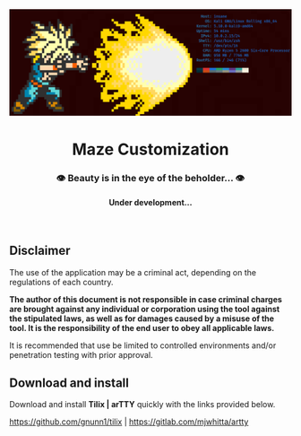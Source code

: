 <div align="center">
  <a href="https://github.com/m-aze/rebl-rebel/tree/main/personalization">
    <img alt="Logo" src="https://github.com/m-aze/rebl-rebel/blob/main/personalization/materials/54cce38a401f60604feacb9063f4845b.png" width="800"/>
  </a>
  <h1>Maze Customization</h1>
  <h3>👁️ Beauty is in the eye of the beholder... 👁️</h3>

  <h4>Under development...</h4>
</div>
<br/>

## Disclaimer

The use of the application may be a criminal act, depending on the regulations of each country.

**The author of this document is not responsible in case criminal charges are brought against any individual or corporation using the tool against the stipulated laws, as well as for damages caused by a misuse of the tool. It is the responsibility of the end user to obey all applicable laws.**

It is recommended that use be limited to controlled environments and/or penetration testing with prior approval.

## Download and install

Download and install **Tilix | arTTY** quickly with the links provided below.

https://github.com/gnunn1/tilix |
https://gitlab.com/mjwhitta/artty
